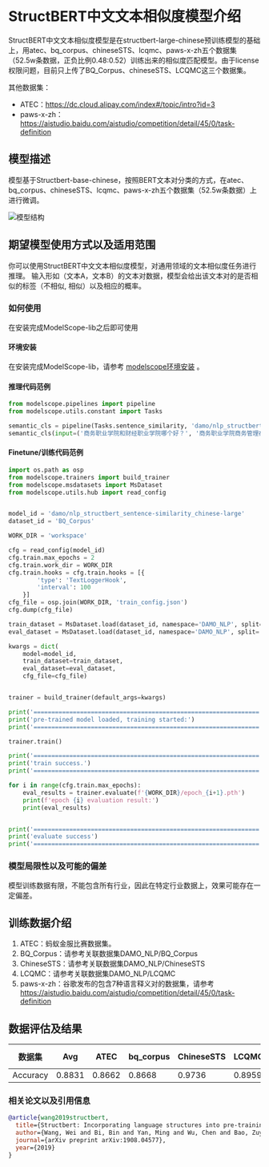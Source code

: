 
# StructBERT中文文本相似度模型介绍

StructBERT中文文本相似度模型是在structbert-large-chinese预训练模型的基础上，用atec、bq_corpus、chineseSTS、lcqmc、paws-x-zh五个数据集（52.5w条数据，正负比例0.48:0.52）训练出来的相似度匹配模型。由于license权限问题，目前只上传了BQ_Corpus、chineseSTS、LCQMC这三个数据集。

其他数据集：
- ATEC：https://dc.cloud.alipay.com/index#/topic/intro?id=3 
- paws-x-zh：https://aistudio.baidu.com/aistudio/competition/detail/45/0/task-definition

## 模型描述

模型基于Structbert-base-chinese，按照BERT文本对分类的方式，在atec、bq_corpus、chineseSTS、lcqmc、paws-x-zh五个数据集（52.5w条数据）上进行微调。

![模型结构](model.jpg)

## 期望模型使用方式以及适用范围
你可以使用StructBERT中文文本相似度模型，对通用领域的文本相似度任务进行推理。
输入形如（文本A，文本B）的文本对数据，模型会给出该文本对的是否相似的标签（不相似, 相似）以及相应的概率。

### 如何使用
在安装完成ModelScope-lib之后即可使用

#### 环境安装
在安装完成ModelScope-lib，请参考  [modelscope环境安装](https://modelscope.cn/docs/%E7%8E%AF%E5%A2%83%E5%AE%89%E8%A3%85) 。


#### 推理代码范例
```python
from modelscope.pipelines import pipeline
from modelscope.utils.constant import Tasks

semantic_cls = pipeline(Tasks.sentence_similarity, 'damo/nlp_structbert_sentence-similarity_chinese-large')
semantic_cls(input=('商务职业学院和财经职业学院哪个好？', '商务职业学院商务管理在哪个校区？'))

```

#### Finetune/训练代码范例
```python
import os.path as osp
from modelscope.trainers import build_trainer
from modelscope.msdatasets import MsDataset
from modelscope.utils.hub import read_config


model_id = 'damo/nlp_structbert_sentence-similarity_chinese-large'
dataset_id = 'BQ_Corpus'

WORK_DIR = 'workspace'

cfg = read_config(model_id)
cfg.train.max_epochs = 2
cfg.train.work_dir = WORK_DIR
cfg.train.hooks = cfg.train.hooks = [{
        'type': 'TextLoggerHook',
        'interval': 100
    }]
cfg_file = osp.join(WORK_DIR, 'train_config.json')
cfg.dump(cfg_file)

train_dataset = MsDataset.load(dataset_id, namespace='DAMO_NLP', split='train')
eval_dataset = MsDataset.load(dataset_id, namespace='DAMO_NLP', split='validation')

kwargs = dict(
    model=model_id,
    train_dataset=train_dataset,
    eval_dataset=eval_dataset,
    cfg_file=cfg_file)


trainer = build_trainer(default_args=kwargs)

print('===============================================================')
print('pre-trained model loaded, training started:')
print('===============================================================')

trainer.train()

print('===============================================================')
print('train success.')
print('===============================================================')

for i in range(cfg.train.max_epochs):
    eval_results = trainer.evaluate(f'{WORK_DIR}/epoch_{i+1}.pth')
    print(f'epoch {i} evaluation result:')
    print(eval_results)


print('===============================================================')
print('evaluate success')
print('===============================================================')
```

### 模型局限性以及可能的偏差
模型训练数据有限，不能包含所有行业，因此在特定行业数据上，效果可能存在一定偏差。

## 训练数据介绍

1. ATEC：蚂蚁金服比赛数据集。
2. BQ_Corpus：请参考关联数据集DAMO_NLP/BQ_Corpus
3. ChineseSTS：请参考关联数据集DAMO_NLP/ChineseSTS
4. LCQMC：请参考关联数据集DAMO_NLP/LCQMC
5. paws-x-zh：谷歌发布的包含7种语言释义对的数据集，请参考 https://aistudio.baidu.com/aistudio/competition/detail/45/0/task-definition

## 数据评估及结果

| 数据集   | Avg    | ATEC  | bq_corpus | ChineseSTS | LCQMC | paws-x-zh |
| -------- | ------ | ----- | --------- | ---------- | ----- | --------- |
| Accuracy | 0.8831 | 0.8662 | 0.8668     | 0.9736      | 0.8959 | 0.8629     |


### 相关论文以及引用信息

```bib
@article{wang2019structbert,
  title={Structbert: Incorporating language structures into pre-training for deep language understanding},
  author={Wang, Wei and Bi, Bin and Yan, Ming and Wu, Chen and Bao, Zuyi and Xia, Jiangnan and Peng, Liwei and Si, Luo},
  journal={arXiv preprint arXiv:1908.04577},
  year={2019}
}
```